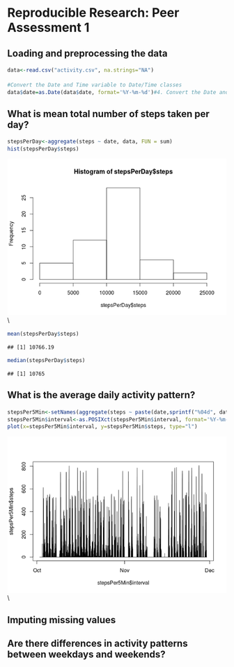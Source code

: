 # Reproducible Research: Peer Assessment 1


## Loading and preprocessing the data


```r
data<-read.csv("activity.csv", na.strings="NA")

#Convert the Date and Time variable to Date/Time classes
data$date=as.Date(data$date, format='%Y-%m-%d')#4. Convert the Date and Time variable to Date/Time 
```



## What is mean total number of steps taken per day?


```r
stepsPerDay<-aggregate(steps ~ date, data, FUN = sum)
hist(stepsPerDay$steps)
```

![](PA1_template_files/figure-html/unnamed-chunk-2-1.png)\

```r
mean(stepsPerDay$steps)
```

```
## [1] 10766.19
```

```r
median(stepsPerDay$steps)
```

```
## [1] 10765
```


## What is the average daily activity pattern?


```r
stepsPer5Min<-setNames(aggregate(steps ~ paste(date,sprintf("%04d", data$interval)), data, FUN = sum), c("interval", "steps"))
stepsPer5Min$interval<-as.POSIXct(stepsPer5Min$interval, format='%Y-%m-%d %H%M')
plot(x=stepsPer5Min$interval, y=stepsPer5Min$steps, type="l")
```

![](PA1_template_files/figure-html/unnamed-chunk-3-1.png)\


## Imputing missing values



## Are there differences in activity patterns between weekdays and weekends?
